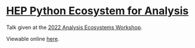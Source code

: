 # [HEP Python Ecosystem for Analysis][talk-indico-contribution]

Talk given at the [2022 Analysis Ecosystems Workshop][workshop-indico].

Viewable online [here](https://matthewfeickert.github.io/talk-analysis-ecosystems-workshop-2022/index.html).

[workshop-indico]: https://indico.cern.ch/event/1125222/
[talk-indico-contribution]: https://indico.cern.ch/event/1125222/contributions/4840334/
